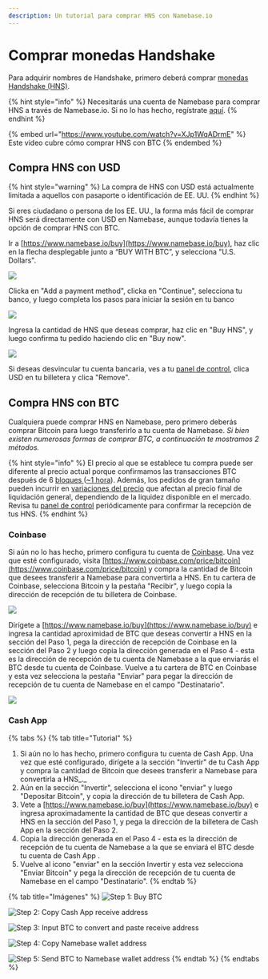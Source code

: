 ```yaml
---
description: Un tutorial para comprar HNS con Namebase.io
---
```


# Comprar monedas Handshake

Para adquirir nombres de Handshake, primero deberá comprar [monedas Handshake (HNS)](../about-handshake/handshake-coin.md).

{% hint style="info" %}
Necesitarás una cuenta de Namebase para comprar HNS a través de Namebase.io. Si no lo has hecho, regístrate [aquí](https://www.namebase.io/register).
{% endhint %}

{% embed url="https://www.youtube.com/watch?v=XJp1WqADrmE" %}
Este video cubre cómo comprar HNS con BTC
{% endembed %}

## Compra HNS con USD

{% hint style="warning" %}
La compra de HNS con USD está actualmente limitada a aquellos con pasaporte o identificación de EE. UU.
{% endhint %}

Si eres ciudadano o persona de los EE. UU., la forma más fácil de comprar HNS será directamente con USD en Namebase, aunque todavía tienes la opción de comprar HNS con BTC.

Ir a [https://www.namebase.io/buy](https://www.namebase.io/buy), haz clic en la flecha desplegable junto a “BUY WITH BTC”, y selecciona "U.S. Dollars".&#x20;

![](<../.gitbook/assets/Buy HNS with USD 1.png>)

Clicka en  "Add a payment method", clicka en  "Continue", selecciona tu banco, y luego completa los pasos para iniciar la sesión en tu banco

![](<../.gitbook/assets/Buy HNS with USD 2.png>)

Ingresa la cantidad de HNS que deseas comprar, haz clic en "Buy HNS", y luego confirma tu pedido haciendo clic en "Buy now".

![](<../.gitbook/assets/Buy HNS with USD 3.png>)

Si deseas desvincular tu cuenta bancaria, ves a tu [panel de control](https://www.namebase.io/dashboard), clica USD en tu billetera y clica "Remove".

## Compra HNS con BTC

Cualquiera puede comprar HNS en Namebase, pero primero deberás comprar Bitcoin para luego transferirlo a tu cuenta de Namebase. _Si bien existen numerosas formas de comprar BTC, a continuación te mostramos 2 métodos._

{% hint style="info" %}
El precio al que se establece tu compra puede ser diferente al precio actual porque confirmamos las transacciones BTC después de 6 [bloques ](broken-reference)([\~1 hora](broken-reference)). Además, los pedidos de gran tamaño pueden incurrir en [variaciones del precio](https://learn.namebase.io/about-namebase/revenue-streams#exchange) que afectan al precio final de liquidación general, dependiendo de la liquidez disponible en el mercado. Revisa tu [panel de control](https://www.namebase.io/dashboard) periódicamente para confirmar la recepción de tus HNS.
{% endhint %}

### Coinbase&#x20;

Si aún no lo has hecho, primero configura tu cuenta de [Coinbase](https://www.coinbase.com/). Una vez que esté configurado, visita [https://www.coinbase.com/price/bitcoin](https://www.coinbase.com/price/bitcoin) y compra la cantidad de Bitcoin que desees transferir a Namebase para convertirla a HNS. En tu cartera de Coinbase, selecciona Bitcoin y la pestaña "Recibir", y luego copia la dirección de recepción de tu billetera de Coinbase.

![](<../.gitbook/assets/Buy BTC.gif>)

Dirígete a [https://www.namebase.io/buy](https://www.namebase.io/buy) e ingresa la cantidad aproximidad de BTC que deseas convertir a HNS en la sección del Paso 1, pega la dirección de recepción de Coinbase en la sección del Paso 2 y luego copia la dirección generada en el Paso 4 - esta es la dirección de recepción de tu cuenta de Namebase a la que enviarás el BTC desde tu cuenta de Coinbase. Vuelve a tu cartera de BTC en Coinbase y esta vez selecciona la pestaña "Enviar" para pegar la dirección de recepción de tu cuenta de Namebase en el campo "Destinatario".

![](<../.gitbook/assets/Send BTC.gif>)

### Cash App&#x20;

{% tabs %}
{% tab title="Tutorial" %}
1. Si aún no lo has hecho, primero configura tu cuenta de Cash App. Una vez que esté configurado, dirígete a la sección "Invertir" de tu Cash App y compra la cantidad de Bitcoin que desees transferir a Namebase para convertirla a HNS_._
2. Aún en la sección "Invertir", selecciona el icono "enviar" y luego "Depositar Bitcoin", y copia la dirección de tu billetera de  Cash App.
3. Vete a [https://www.namebase.io/buy](https://www.namebase.io/buy) e ingresa aproximadamente la cantidad de BTC que deseas convertir a HNS en la sección del Paso 1, y pega la dirección de la billetera de Cash App en la sección del Paso 2.
4. Copia la dirección generada en el Paso 4 - esta es la dirección de recepción de tu cuenta de Namebase a la que se enviará el BTC desde tu cuenta de Cash App .
5. Vuelve al icono "enviar" en la sección Invertir y esta vez selecciona "Enviar Bitcoin" y pega la dirección de recepción de tu cuenta de Namebase en el campo "Destinatario".
{% endtab %}

{% tab title="Imágenes" %}
![Step 1: Buy BTC](<../.gitbook/assets/BTC Cash App 1.png>)

![Step 2: Copy Cash App receive address](<../.gitbook/assets/BTC Cash App 2.png>)

![Step 3: Input BTC to convert and paste receive address ](<../.gitbook/assets/BTC Cash App 3.png>)

![Step 4: Copy Namebase wallet address](<../.gitbook/assets/BTC Cash App 4.png>)

![Step 5: Send BTC to Namebase wallet address](<../.gitbook/assets/BTC Cash App 5.png>)
{% endtab %}
{% endtabs %}

